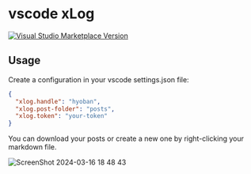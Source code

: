 # vscode xLog

<a href="https://marketplace.visualstudio.com/items?itemName=hyoban.xlog" target="__blank"><img src="https://img.shields.io/visual-studio-marketplace/v/hyoban.xlog.svg?color=eee&amp;label=VS%20Code%20Marketplace&logo=visual-studio-code" alt="Visual Studio Marketplace Version" /></a>

## Usage

Create a configuration in your vscode settings.json file:

```json
{
  "xlog.handle": "hyoban",
  "xlog.post-folder": "posts",
  "xlog.token": "your-token"
}
```

You can download your posts or create a new one by right-clicking your markdown file.

![ScreenShot 2024-03-16 18 48 43](https://github.com/hyoban/vscode-xlog/assets/38493346/8a11c04d-59c5-4faf-b13a-8a36e83b57da)
